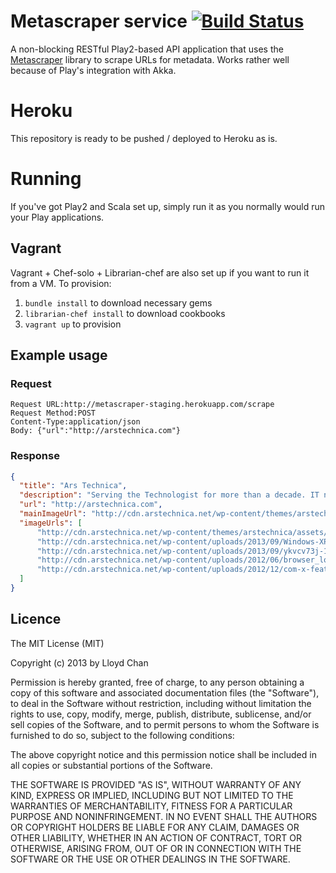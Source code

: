# Metascraper service [![Build Status](https://travis-ci.org/lloydmeta/metascraper-service.png?branch=master)](https://travis-ci.org/lloydmeta/metascraper-service)

A non-blocking RESTful Play2-based API application that uses the [Metascraper](https://github.com/lloydmeta/metascraper) library to scrape URLs for metadata. Works rather well because of Play's integration with Akka.

# Heroku

This repository is ready to be pushed / deployed to Heroku as is.

# Running

If you've got Play2 and Scala set up, simply run it as you normally would run your Play applications.

## Vagrant

Vagrant + Chef-solo + Librarian-chef are also set up if you want to run it from a VM. To provision:

1. `bundle install` to download necessary gems
2. `librarian-chef install` to download cookbooks
3. `vagrant up` to provision

## Example usage

### Request
```
Request URL:http://metascraper-staging.herokuapp.com/scrape
Request Method:POST
Content-Type:application/json
Body: {"url":"http://arstechnica.com"}
```

### Response
```json
{
  "title": "Ars Technica",
  "description": "Serving the Technologist for more than a decade. IT news, reviews, and analysis.",
  "url": "http://arstechnica.com",
  "mainImageUrl": "http://cdn.arstechnica.net/wp-content/themes/arstechnica/assets/images/feature-thumbs/eyes-on-enterprise.jpg",
  "imageUrls": [
      "http://cdn.arstechnica.net/wp-content/themes/arstechnica/assets/images/feature-thumbs/eyes-on-enterprise.jpg",
      "http://cdn.arstechnica.net/wp-content/uploads/2013/09/Windows-XP-7-8.1-300x150.png",
      "http://cdn.arstechnica.net/wp-content/uploads/2013/09/ykvcv73j-1378064354-300x150.jpg",
      "http://cdn.arstechnica.net/wp-content/uploads/2012/06/browser_logos-4f7a150-intro-300x150.jpg",
      "http://cdn.arstechnica.net/wp-content/uploads/2012/12/com-x-feat-300x150.jpg"
  ]
}
```

## Licence

The MIT License (MIT)

Copyright (c) 2013 by Lloyd Chan

Permission is hereby granted, free of charge, to any person obtaining a copy
of this software and associated documentation files (the "Software"), to deal
in the Software without restriction, including without limitation the rights
to use, copy, modify, merge, publish, distribute, sublicense, and/or sell
copies of the Software, and to permit persons to whom the Software is
furnished to do so, subject to the following conditions:

The above copyright notice and this permission notice shall be included in
all copies or substantial portions of the Software.

THE SOFTWARE IS PROVIDED "AS IS", WITHOUT WARRANTY OF ANY KIND, EXPRESS OR
IMPLIED, INCLUDING BUT NOT LIMITED TO THE WARRANTIES OF MERCHANTABILITY,
FITNESS FOR A PARTICULAR PURPOSE AND NONINFRINGEMENT. IN NO EVENT SHALL THE
AUTHORS OR COPYRIGHT HOLDERS BE LIABLE FOR ANY CLAIM, DAMAGES OR OTHER
LIABILITY, WHETHER IN AN ACTION OF CONTRACT, TORT OR OTHERWISE, ARISING FROM,
OUT OF OR IN CONNECTION WITH THE SOFTWARE OR THE USE OR OTHER DEALINGS IN
THE SOFTWARE.
